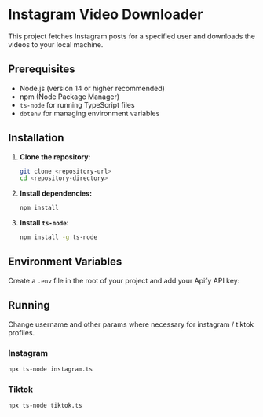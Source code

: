 # Instagram Video Downloader

This project fetches Instagram posts for a specified user and downloads the videos to your local machine.

## Prerequisites

- Node.js (version 14 or higher recommended)
- npm (Node Package Manager)
- `ts-node` for running TypeScript files
- `dotenv` for managing environment variables

## Installation

1. **Clone the repository:**

   ```bash
   git clone <repository-url>
   cd <repository-directory>
   ```

2. **Install dependencies:**

   ```bash
   npm install
   ```

3. **Install `ts-node`:**

   ```bash
   npm install -g ts-node
   ```

## Environment Variables

Create a `.env` file in the root of your project and add your Apify API key:

## Running

Change username and other params where necessary for instagram / tiktok profiles.

### Instagram

```bash
npx ts-node instagram.ts
```

### Tiktok

```bash
npx ts-node tiktok.ts
```
